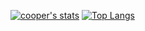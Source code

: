 [![cooper's stats](https://github-readme-stats-coopjz.vercel.app/api?username=coopjz&count_private=true)](https://github.com/coopjz/github-readme-stats)
[![Top Langs](https://github-readme-stats-coopjz.vercel.app/api/top-langs/?username=coopjz)](https://github.com/coopjz/github-readme-stats)
